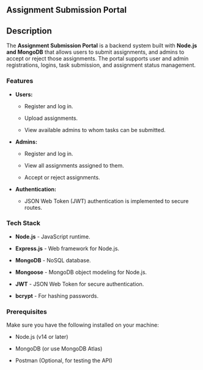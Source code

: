 ## **Assignment Submission Portal**

## **Description**

The **Assignment Submission Portal** is a backend system built with **Node.js and MongoDB** that allows users to submit assignments, and admins to accept or reject those assignments. The portal supports user and admin registrations, logins, task submission, and assignment status management.

### **Features**

- **Users:**

  - Register and log in.

  - Upload assignments.

  - View available admins to whom tasks can be submitted.

- **Admins:**

  - Register and log in.

  - View all assignments assigned to them.

  - Accept or reject assignments.

- **Authentication:**

  - JSON Web Token (JWT) authentication is implemented to secure routes.

### Tech Stack

- **Node.js** - JavaScript runtime.

- **Express.js** - Web framework for Node.js.

- **MongoDB** - NoSQL database.

- **Mongoose** - MongoDB object modeling for Node.js.

- **JWT** - JSON Web Token for secure authentication.

- **bcrypt** - For hashing passwords.

### Prerequisites

Make sure you have the following installed on your machine:

- Node.js (v14 or later)

- MongoDB (or use MongoDB Atlas)

- Postman (Optional, for testing the API)

